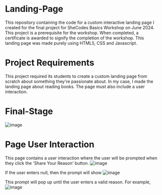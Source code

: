 # Landing-Page
This repository containing the code for a custom interactive landing page I created for the final project for SheCodes Basics Workshop on June 2024. This project is a prerequisite for the workshop. When completed, a certificate is awarded to signify the completion of the workshop. This landing page was made purely using HTML5, CSS and Javascript.

# Project Requirements
This project required its students to create a custom landing page from scratch about something they're passionate about. In my case, I made the landing page about reading books. The page must also include a user interaction.

# Final-Stage
![image](https://github.com/shahirahzaki/Landing-Page/assets/93130935/0b8200d9-fd7a-4b29-9b53-5ae7f8f3514a)

# Page User Interaction
This page contains a user interaction where the user will be prompted when they click the 'Share Your Reason' button.
![image](https://github.com/shahirahzaki/Landing-Page/assets/93130935/4d1b4398-1c8f-4aff-8fd8-d980968e98db)

If the user enters null, then the prompt will show
![image](https://github.com/shahirahzaki/Landing-Page/assets/93130935/bfa95abb-53db-4eb7-bb0a-ad2cedcb411f)

This prompt will pop up until the user enters a valid reason. For example,
![image](https://github.com/shahirahzaki/Landing-Page/assets/93130935/ca4444ce-3a3e-4947-a94f-7a6fc2ccacd1)

